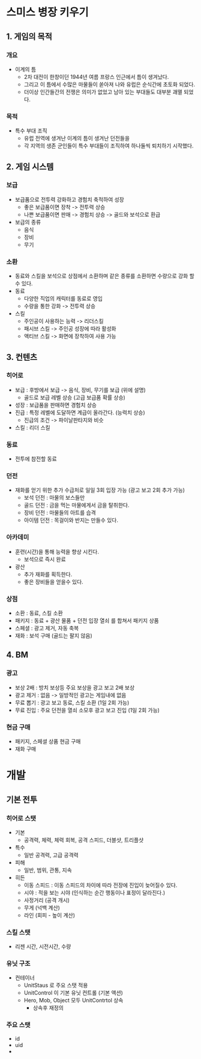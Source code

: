 # 스미스 병장 키우기
## 1. 게임의 목적
### 개요
  - 이계의 틈
    - 2차 대전이 한창이던 1944년 여름 프랑스 인근에서 틈이 생겨났다.
    - 그리고 이 틈에서 수많은 마물들이 쏟아져 나와 유럽은 순식간에 초토화 되었다.
    - 더이상 인간들간의 전쟁은 의미가 없었고 남아 있는 부대들도 대부분 괘멸 되었다. 
### 목적
  - 특수 부대 조직
    - 유럽 전역에 생겨난 이계의 틈이 생겨난 던전들을
    - 각 지역의 생존 군인들이 특수 부대들이 조직하여 하나둘씩 퇴치하기 시작했다.

## 2. 게임 시스템
### 보급
  - 보급품으로 전투력 강화하고 경험치 축적하여 성장
    - 좋은 보급품이면 장착 -> 전투력 상승
    - 나쁜 보급품이면 판매 -> 경험치 상승 -> 골드와 보석으로 환급
  - 보급의 종류
    - 음식
    - 장비
    - 무기   
### 소환 
  - 동료와 스킬을 보석으로 상점에서 소환하며 같은 종류를 소환하면 수량으로 강화 할수 있다.
  - 동료
    - 다양한 직업의 캐릭터를 동료로 영입
    - 수량을 통한 강화 -> 전투력 상승
  - 스킬
    - 주인공이 사용하는 능력 -> 리더스킬
    - 패시브 스킬 -> 주인공 성장에 따라 활성화
    - 액티브 스킬 -> 화면에 장착하여 사용 가능
## 3. 컨텐츠
### 히어로
  - 보급 : 후방에서 보급 -> 음식, 장비, 무기를 보급 (위에 설명)
    - 골드로 보급 레벨 상승 (고급 보급품 확률 상승) 
  - 성장 : 보급품을 판매하면 경험치 상승
  - 진급 : 특정 레벨에 도달하면 계급이 올라간다. (능력치 상승)
    - 진급의 조건 -> 파이날판타지와 비슷 
  - 스킬 : 리더 스킬
### 동료
  - 전투에 참전할 동료
### 던전
  - 재화를 얻기 위한 추가 수급처로 일일 3회 입장 가능 (광고 보고 2회 추가 가능)
    - 보석 던전 : 마물의 보스들만 
    - 골드 던전 : 금을 먹는 마물에게서 금을 탈취한다. 
    - 장비 던전 : 마물들의 아트를 습격
    - 아이템 던전 : 목걸이와 반지는 만들수 있다.   
### 아카데미
  - 훈련(시간)을 통해 능력을 향상 시킨다.
    - 보석으로 즉시 완료 
  - 광산
    - 추가 재화를 획득한다.
    - 좋은 장비들을 얻을수 있다. 
### 상점
  - 소환 : 동료, 스킬 소환
  - 패키지 : 동료 + 광산 물품 + 던전 입장 열쇠 를 합쳐서 패키지 상품
  - 스페셜 : 광고 제거, 자동 축복
  - 재화 : 보석 구매 (골드는 팔지 않음)

## 4. BM
### 광고
  - 보상 2배 : 방치 보상등 주요 보상을 광고 보고 2배 보상
  - 광고 제거 : 없음 -> 일방적인 광고는 게임내에 없음
  - 무료 뽑기 : 광고 보고 동료, 스킬 소환 (1일 2회 가능)
  - 무료 진입 : 주요 던전을 열쇠 소모후 광고 보고 진입 (1일 2회 가능)
### 현금 구매
  - 패키지, 스페셜 상품 현금 구매
  - 재화 구매

# 개발
## 기본 전투
### 히어로 스탯
  - 기본
    - 공격력, 체력, 체력 회복, 공격 스피드, 더블샷, 트리플샷
   - 특수
     - 일반 공격력, 고급 공격력
   - 피해
     - 일반, 범위, 관통, 지속 
   - 히든
     - 이동 스피드 : 이동 스피드의 차이에 따라 전장에 진입이 늦어질수 있다.
     - 시야 : 적을 보는 시야 (인식하는 순간 행동이나 표정이 달라진다.)
     - 사정거리 (공격 개시)
     - 무게 (넉백 계산)
     - 라인 (회피 - 높이 계산)
### 스킬 스탯
  - 리젠 시간, 시전시간, 수량
### 유닛 구조
  - 컨테이너
    - UnitStaus 로 주요 스탯 적용  
    - UnitControl 이 기본 유닛 컨트롤 (기본 액션)
    - Hero, Mob, Object 모두 UnitContrtol 상속
      - 상속후 재정의 

### 주요 스탯
  - id
  - uid
  -  












